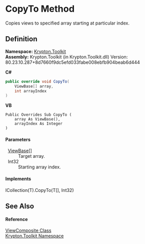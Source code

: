 # CopyTo Method


Copies views to specified array starting at particular index.



## Definition
**Namespace:** <a href="79d2eac2-21f4-54ff-7552-b20c33c30600.md">Krypton.Toolkit</a>  
**Assembly:** Krypton.Toolkit (in Krypton.Toolkit.dll) Version: 80.23.10.287+8d7660f9dc5efd033fabe008ebfb904beab6d444

**C#**
``` C#
public override void CopyTo(
	ViewBase[] array,
	int arrayIndex
)
```
**VB**
``` VB
Public Overrides Sub CopyTo ( 
	array As ViewBase(),
	arrayIndex As Integer
)
```



#### Parameters
<dl><dt>  <a href="309ac2d8-bfc5-c1a7-ab6a-4f4cf86a1ba6.md">ViewBase</a>[]</dt><dd>Target array.</dd><dt>  Int32</dt><dd>Starting array index.</dd></dl>

#### Implements
ICollection(T).CopyTo(T[], Int32)  


## See Also


#### Reference
<a href="467f805c-296b-06ec-42f1-e965af0d0f04.md">ViewComposite Class</a>  
<a href="79d2eac2-21f4-54ff-7552-b20c33c30600.md">Krypton.Toolkit Namespace</a>  
